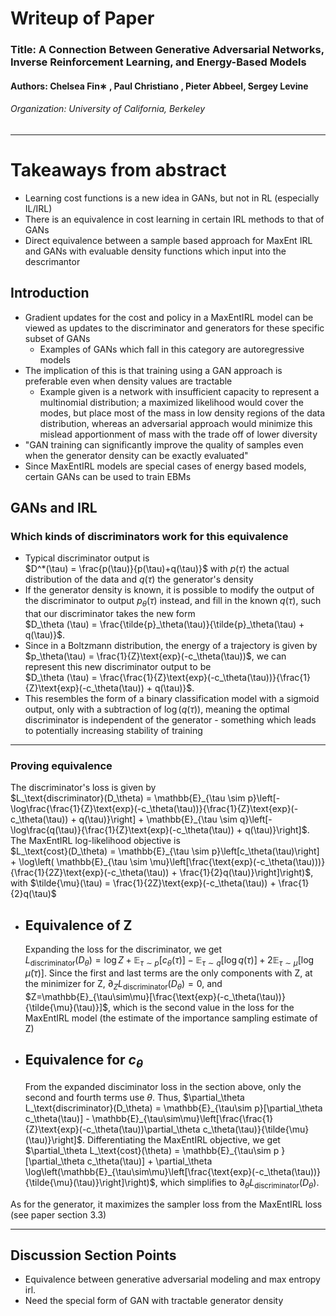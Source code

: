 ﻿# Writeup of Paper
### Title: A Connection Between Generative Adversarial Networks, Inverse Reinforcement Learning, and Energy-Based Models

#### Authors: Chelsea Fin∗ , Paul Christiano , Pieter Abbeel, Sergey Levine
###### Organization: University of California, Berkeley

---
# Takeaways from abstract
* Learning cost functions is a new idea in GANs, but not in RL (especially IL/IRL)
* There is an equivalence in cost learning in certain IRL methods to that of GANs
* Direct equivalence between a sample based approach for MaxEnt IRL and GANs with evaluable density functions which input into the descrimantor
## Introduction
* Gradient updates for the cost and policy in a MaxEntIRL model can be viewed as updates to the discriminator and generators for these specific subset of GANs
	* Examples of GANs which fall in this category are autoregressive models
* The implication of this is that training using a GAN approach is preferable even when density values are tractable
	* Example given is a network with insufficient capacity to represent a multinomial distribution; a maximized likelihood would cover the modes, but place most of the mass in low density regions of the data distribution, whereas an adversarial approach would minimize this mislead apportionment of mass with the trade off of lower diversity
* "GAN training can significantly improve the quality of samples even when the generator density can be exactly evaluated"
* Since MaxEntIRL models are special cases of energy based models, certain GANs can be used to train EBMs

## GANs and IRL
### Which kinds of discriminators work for this equivalence
* Typical discriminator output is  <br/> $D^*(\tau) = \frac{p(\tau)}{p(\tau)+q(\tau)}$
with $p(\tau)$ the actual distribution of the data and $q(\tau)$ the generator's density
* If the generator density is known, it is possible to modify the output of the discriminator to output $p_\theta(\tau)$ instead, and fill in the known $q(\tau)$, such that our discriminator takes the new form <br/> $D_\theta (\tau) = \frac{\tilde{p}_\theta(\tau)}{\tilde{p}_\theta(\tau) + q(\tau)}$.
* Since in a Boltzmann distribution, the energy of a trajectory is given by $p_\theta(\tau) = \frac{1}{Z}\text{exp}(-c_\theta(\tau))$, we can represent this new discriminator output to be <br/> $D_\theta (\tau) = \frac{\frac{1}{Z}\text{exp}(-c_\theta(\tau))}{\frac{1}{Z}\text{exp}(-c_\theta(\tau)) + q(\tau)}$.
* This resembles the form of a binary classification model with a sigmoid output, only with a subtraction of $\log(q(\tau))$, meaning the optimal discriminator is independent of the generator - something which leads to potentially increasing stability of training
 ---
### Proving equivalence
The discriminator's loss is given by <br/> $L_\text{discriminator}(D_\theta) = \mathbb{E}_{\tau 		\sim p}\left[-\log\frac{\frac{1}{Z}\text{exp}(-c_\theta(\tau))}{\frac{1}{Z}\text{exp}(-c_\theta(\tau)) + q(\tau)}\right] + \mathbb{E}_{\tau \sim q}\left[-\log\frac{q(\tau)}{\frac{1}{Z}\text{exp}(-c_\theta(\tau)) + q(\tau)}\right]$.
The MaxEntIRL log-likelihood objective is <br/> $L_\text{cost}(D_\theta) = \mathbb{E}_{\tau 		\sim p}\left[c_\theta(\tau)\right] + \log\left( \mathbb{E}_{\tau \sim \mu}\left[\frac{\text{exp}(-c_\theta(\tau)))}{\frac{1}{2Z}\text{exp}(-c_\theta(\tau)) + \frac{1}{2}q(\tau)}\right]\right)$, with $\tilde{\mu}(\tau) = \frac{1}{2Z}\text{exp}(-c_\theta(\tau)) + \frac{1}{2}q(\tau)$

* ## Equivalence of Z
	Expanding the loss for the discriminator, we get <br/> $L_\text{discriminator}(D_\theta) =\log Z + \mathbb{E}_{\tau\sim p}[c_\theta(\tau)] - \mathbb{E}_{\tau\sim q}[\log q(\tau)] + 2\mathbb{E}_{\tau\sim\mu}[\log \tilde{\mu}(\tau)]$.
	Since the first and last terms are the only components with Z, at the minimizer for Z, $\partial_Z L_\text{discriminator}(D_\theta) = 0$, and $Z=\mathbb{E}_{\tau\sim\mu}[\frac{\text{exp}(-c_\theta(\tau))}{\tilde{\mu}(\tau)}]$, which is the second value in the loss for the MaxEntIRL model (the estimate of the importance sampling estimate of Z)

* ## Equivalence for $c_\theta$
	From the expanded disciminator loss in the section above, only the second and fourth terms use $\theta$. Thus,
	$\partial_\theta L_\text{discriminator}(D_\theta) = \mathbb{E}_{\tau\sim p}[\partial_\theta c_\theta(\tau)] - \mathbb{E}_{\tau\sim\mu}\left[\frac{\frac{1}{Z}\text{exp}(-c_\theta(\tau))\partial_\theta c_\theta(\tau)}{\tilde{\mu}(\tau)}\right]$.
	Differentiating the MaxEntIRL objective, we get
	$\partial_\theta L_\text{cost}(\theta) = \mathbb{E}_{\tau\sim p }[\partial_\theta c_\theta(\tau)] + \partial_\theta \log\left(\mathbb{E}_{\tau\sim\mu}\left[\frac{\text{exp}(-c_\theta(\tau))}{\tilde{\mu}(\tau)}\right]\right)$, which simplifies to $\partial_\theta L_\text{discriminator}(D_\theta)$.


As for the generator, it maximizes the sampler loss from the MaxEntIRL loss (see paper section 3.3)

---
## Discussion Section Points
* Equivalence between generative adversarial modeling and max entropy irl.
* Need the special form of GAN with tractable generator density
